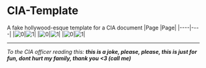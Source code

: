 # CIA-Template
A fake hollywood-esque template for a CIA document
|Page |Page|
|----|----|
|![0](https://github.com/H4ppy-04/CIA-Template/blob/main/.github/previews/preview-0.png)|![1](https://github.com/H4ppy-04/CIA-Template/blob/main/.github/previews/preview-1.png)|
|![0](https://github.com/H4ppy-04/CIA-Template/blob/main/.github/previews/preview-2.png)|![1](https://github.com/H4ppy-04/CIA-Template/blob/main/.github/previews/preview-3.png)|
|![0](https://github.com/H4ppy-04/CIA-Template/blob/main/.github/previews/preview-4.png)|![1](https://github.com/H4ppy-04/CIA-Template/blob/main/.github/previews/preview-5.png)|

---

*To the CIA officer reading this: **this is a joke, please, please, this is just for fun, dont hurt my family, thank you <3 (call me)***

